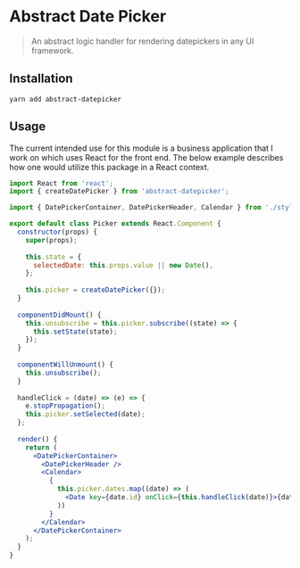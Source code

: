 # Abstract Date Picker
> An abstract logic handler for rendering datepickers in any UI framework.

## Installation
```
yarn add abstract-datepicker
```

## Usage

The current intended use for this module is a business application that I work on which uses React for the front end. The below example describes how one would utilize this package in a React context.

```jsx harmony
import React from 'react';
import { createDatePicker } from 'abstract-datepicker';

import { DatePickerContainer, DatePickerHeader, Calendar } from './styled';

export default class Picker extends React.Component {
  constructor(props) {
    super(props);
    
    this.state = {
      selectedDate: this.props.value || new Date(),
    };
    
    this.picker = createDatePicker({});
  }
  
  componentDidMount() {
    this.unsubscribe = this.picker.subscribe((state) => {
      this.setState(state);  
    });
  }
  
  componentWillUnmount() {
    this.unsubscribe();
  }
  
  handleClick = (date) => (e) => {
    e.stopPropagation();
    this.picker.setSelected(date);
  };
  
  render() {
    return (
      <DatePickerContainer>
        <DatePickerHeader />
        <Calendar>
          {
            this.picker.dates.map((date) => (
              <Date key={date.id} onClick={this.handleClick(date)}>{date.date}</Date>
            ))
          }
        </Calendar>
      </DatePickerContainer>
    );
  }
}
```